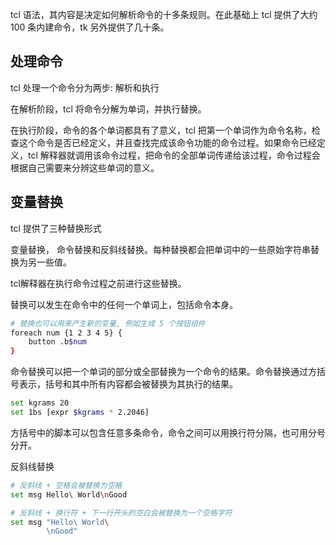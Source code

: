 

tcl 语法，其内容是决定如何解析命令的十多条规则。在此基础上 tcl 提供了大约 100 条内建命令，tk 另外提供了几十条。

## 处理命令

tcl 处理一个命令分为两步: 解析和执行

在解析阶段，tcl 将命令分解为单词，并执行替换。

在执行阶段，命令的各个单词都具有了意义，tcl 把第一个单词作为命令名称，检查这个命令是否已经定义，并且查找完成该命令功能的命令过程。如果命令已经定义，tcl 解释器就调用该命令过程，把命令的全部单词传递给该过程，命令过程会根据自己需要来分辨这些单词的意义。

## 变量替换

tcl 提供了三种替换形式

变量替换， 命令替换和反斜线替换。每种替换都会把单词中的一些原始字符串替换为另一些值。

tcl解释器在执行命令过程之前进行这些替换。

替换可以发生在命令中的任何一个单词上，包括命令本身。

```sh
# 替换也可以用来产生新的变量, 例如生成 5 个按钮组件
foreach num {1 2 3 4 5} {
    button .b$num
}
```

命令替换可以把一个单词的部分或全部替换为一个命令的结果。命令替换通过方括号表示，括号和其中所有内容都会被替换为其执行的结果。

```sh
set kgrams 20
set 1bs [expr $kgrams * 2.2046]
```

方括号中的脚本可以包含任意多条命令，命令之间可以用换行符分隔，也可用分号分开。

反斜线替换

```sh
# 反斜线 + 空格会被替换为空格
set msg Hello\ World\nGood

# 反斜线 + 换行符 + 下一行开头的空白会被替换为一个空格字符
set msg "Hello\ World\
        \nGood"
```
